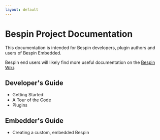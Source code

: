 ```yaml
---
layout: default
---
```


Bespin Project Documentation
============================

This documentation is intended for Bespin developers, plugin authors and users of Bespin Embedded.

Bespin end users will likely find more useful documentation on the [Bespin Wiki][1].

Developer's Guide
-----------------

* Getting Started
* A Tour of the Code
* Plugins

Embedder's Guide
----------------

* Creating a custom, embedded Bespin


[1]: https://wiki.mozilla.org/Bespin "The Bespin Wiki"

